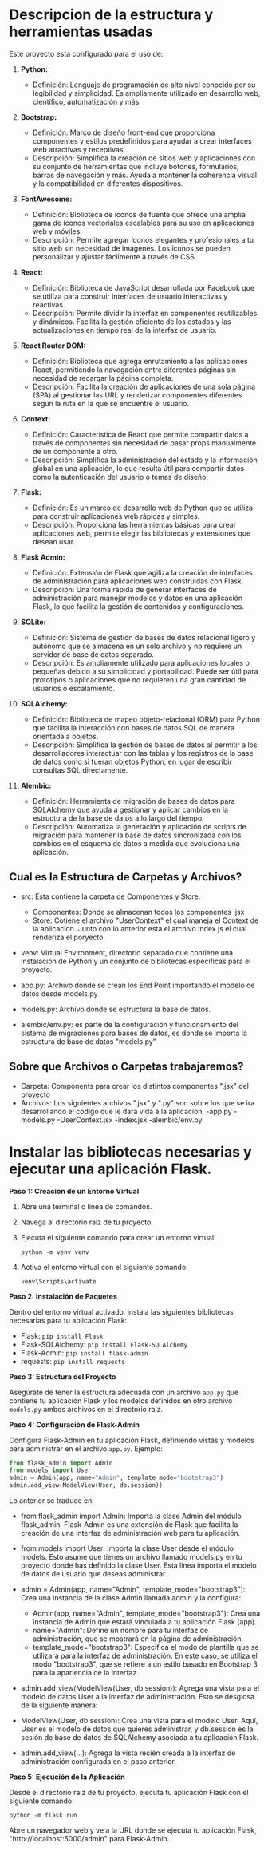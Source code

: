 # Descripcion de la estructura y herramientas usadas

Este proyecto esta configurado para el uso de:

1. **Python:**
   - Definición: Lenguaje de programación de alto nivel conocido por su legibilidad y simplicidad. Es ampliamente utilizado en desarrollo web, científico, automatización y más.
   

2. **Bootstrap:**
   - Definición: Marco de diseño front-end que proporciona componentes y estilos predefinidos para ayudar a crear interfaces web atractivas y receptivas.
   - Descripción: Simplifica la creación de sitios web y aplicaciones con su conjunto de herramientas que incluye botones, formularios, barras de navegación y más. Ayuda a mantener la coherencia visual y la compatibilidad en diferentes dispositivos.

3. **FontAwesome:**
   - Definición: Biblioteca de iconos de fuente que ofrece una amplia gama de iconos vectoriales escalables para su uso en aplicaciones web y móviles.
   - Descripción: Permite agregar íconos elegantes y profesionales a tu sitio web sin necesidad de imágenes. Los íconos se pueden personalizar y ajustar fácilmente a través de CSS.

4. **React:**
   - Definición: Biblioteca de JavaScript desarrollada por Facebook que se utiliza para construir interfaces de usuario interactivas y reactivas.
   - Descripción: Permite dividir la interfaz en componentes reutilizables y dinámicos. Facilita la gestión eficiente de los estados y las actualizaciones en tiempo real de la interfaz de usuario.

5. **React Router DOM:**
   - Definición: Biblioteca que agrega enrutamiento a las aplicaciones React, permitiendo la navegación entre diferentes páginas sin necesidad de recargar la página completa.
   - Descripción: Facilita la creación de aplicaciones de una sola página (SPA) al gestionar las URL y renderizar componentes diferentes según la ruta en la que se encuentre el usuario.

6. **Context:**
   - Definición: Característica de React que permite compartir datos a través de componentes sin necesidad de pasar props manualmente de un componente a otro.
   - Descripción: Simplifica la administración del estado y la información global en una aplicación, lo que resulta útil para compartir datos como la autenticación del usuario o temas de diseño.

7. **Flask:**
   - Definición: Es un marco de desarrollo web de Python que se utiliza para construir aplicaciones web rápidas y simples.
   - Descripción: Proporciona las herramientas básicas para crear aplicaciones web,  permite elegir las bibliotecas y extensiones que desean usar.

8. **Flask Admin:**
   - Definición: Extensión de Flask que agiliza la creación de interfaces de administración para aplicaciones web construidas con Flask.
   - Descripción: Una forma rápida de generar interfaces de administración para manejar modelos y datos en una aplicación Flask, lo que facilita la gestión de contenidos y configuraciones.

9. **SQLite:**
   - Definición: Sistema de gestión de bases de datos relacional ligero y autónomo que se almacena en un solo archivo y no requiere un servidor de base de datos separado.
   - Descripción: Es ampliamente utilizado para aplicaciones locales o pequeñas debido a su simplicidad y portabilidad. Puede ser útil para prototipos o aplicaciones que no requieren una gran cantidad de usuarios o escalamiento.

10. **SQLAlchemy:**
    - Definición: Biblioteca de mapeo objeto-relacional (ORM) para Python que facilita la interacción con bases de datos SQL de manera orientada a objetos.
    - Descripción: Simplifica la gestión de bases de datos al permitir a los desarrolladores interactuar con las tablas y los registros de la base de datos como si fueran objetos Python, en lugar de escribir consultas SQL directamente.

11. **Alembic:**
    - Definición: Herramienta de migración de bases de datos para SQLAlchemy que ayuda a gestionar y aplicar cambios en la estructura de la base de datos a lo largo del tiempo.
    - Descripción: Automatiza la generación y aplicación de scripts de migración para mantener la base de datos sincronizada con los cambios en el esquema de datos a medida que evoluciona una aplicación.


## Cual es la Estructura de Carpetas y Archivos?

- src:  Esta contiene la carpeta de Componentes y Store.
    - Componentes: Donde se almacenan todos los componentes .jsx
    - Store: Cotiene el archivo "UserContext" el cual maneja el Context de la aplicacion.
Junto con lo anterior esta el archivo index.js el cual renderiza el poryecto.

- venv:   Virtual Environment, directorio separado que contiene una instalación de Python y un conjunto de bibliotecas específicas para el proyecto. 
- app.py:  Archivo donde se crean los End Point importando el modelo de datos desde models.py
- models.py:  Archivo donde se estructura la base de datos.
- alembic/env.py: es parte de la configuración y funcionamiento del sistema de migraciones para bases de datos, es donde se importa la estructura de base de datos "models.py"

## Sobre que Archivos o Carpetas trabajaremos?

- Carpeta: Components para crear los distintos componentes ".jsx" del proyecto
- Archivos: Los siguientes archivos ".jsx" y ".py" son sobre los que se ira desarrollando el codigo que le dara vida a la aplicacion.
      -app.py
      -models.py
      -UserContext.jsx
      -index.jsx
      -alembic/env.py



# Instalar las bibliotecas necesarias y ejecutar una aplicación Flask. 

**Paso 1: Creación de un Entorno Virtual**
1. Abre una terminal o línea de comandos.
2. Navega al directorio raíz de tu proyecto.
3. Ejecuta el siguiente comando para crear un entorno virtual:

   ```
   python -m venv venv
   ```

4. Activa el entorno virtual con el siguiente comando:

    ```
    venv\Scripts\activate
    ```

**Paso 2: Instalación de Paquetes**

Dentro del entorno virtual activado, instala las siguientes bibliotecas necesarias para tu aplicación Flask:

   - Flask: `pip install Flask`
   - Flask-SQLAlchemy: `pip install Flask-SQLAlchemy`
   - Flask-Admin: `pip install flask-admin`
   - requests: `pip install requests`

**Paso 3: Estructura del Proyecto**

Asegúrate de tener la estructura adecuada con un archivo `app.py` que contiene tu aplicación Flask y los modelos definidos en otro archivo `models.py` ambos archivos en el directorio raiz.

**Paso 4: Configuración de Flask-Admin**

Configura Flask-Admin en tu aplicación Flask, definiendo vistas y modelos para administrar en el archivo `app.py`. Ejemplo:

   ```python
   from flask_admin import Admin
   from models import User
   admin = Admin(app, name="Admin", template_mode="bootstrap3")
   admin.add_view(ModelView(User, db.session))
   ```

Lo anterior se traduce en:

- from flask_admin import Admin: Importa la clase Admin del módulo flask_admin. Flask-Admin es una extensión de Flask que facilita la creación de una interfaz de administración web para tu aplicación.

- from models import User: Importa la clase User desde el módulo models. Esto asume que tienes un archivo llamado models.py en tu proyecto donde has definido la clase User. Esta línea importa el modelo de datos de usuario que deseas administrar.

- admin = Admin(app, name="Admin", template_mode="bootstrap3"): Crea una instancia de la clase Admin llamada admin y la configura:

   - Admin(app, name="Admin", template_mode="bootstrap3"): Crea una instancia de Admin que estará vinculada a tu aplicación Flask (app).
   - name="Admin": Define un nombre para tu interfaz de administración, que se mostrará en la página de administración.
   - template_mode="bootstrap3": Especifica el modo de plantilla que se utilizará para la interfaz de administración. En este caso, se utiliza el modo "bootstrap3", que se refiere a un estilo basado en Bootstrap 3 para la apariencia de la interfaz.

- admin.add_view(ModelView(User, db.session)): Agrega una vista para el modelo de datos User a la interfaz de administración. Esto se desglosa de la siguiente manera:

- ModelView(User, db.session): Crea una vista para el modelo User. Aquí, User es el modelo de datos que quieres administrar, y db.session es la sesión de base de datos de SQLAlchemy asociada a tu aplicación Flask.
- admin.add_view(...): Agrega la vista recién creada a la interfaz de administración configurada en el paso anterior.


**Paso 5: Ejecución de la Aplicación**

Desde el directorio raíz de tu proyecto, ejecuta tu aplicación Flask con el siguiente comando:

   ```
   python -m flask run
   ```

Abre un navegador web y ve a la URL donde se ejecuta tu aplicación Flask, "http://localhost:5000/admin" para Flask-Admin.
